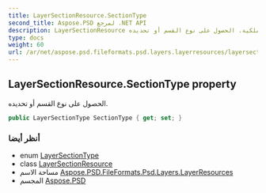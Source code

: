 ```yaml
---
title: LayerSectionResource.SectionType
second_title: Aspose.PSD لمرجع .NET API
description: LayerSectionResource ملكية. الحصول على نوع القسم أو تحديده.
type: docs
weight: 60
url: /ar/net/aspose.psd.fileformats.psd.layers.layerresources/layersectionresource/sectiontype/
---
```

## LayerSectionResource.SectionType property

الحصول على نوع القسم أو تحديده.

```csharp
public LayerSectionType SectionType { get; set; }
```

### أنظر أيضا

* enum [LayerSectionType](../../layersectiontype/)
* class [LayerSectionResource](../)
* مساحة الاسم [Aspose.PSD.FileFormats.Psd.Layers.LayerResources](../../layersectionresource/)
* المجسم [Aspose.PSD](../../../)



